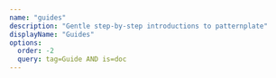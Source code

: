 ```yaml
---
name: "guides"
description: "Gentle step-by-step introductions to patternplate"
displayName: "Guides"
options:
  order: -2
  query: tag=Guide AND is=doc
---
```


